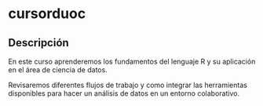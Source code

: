 # cursorduoc

## Descripción
En este curso aprenderemos los fundamentos del lenguaje R y su aplicación en el área de ciencia de datos.

Revisaremos diferentes flujos de trabajo y como integrar las herramientas disponibles para hacer un análisis de datos en un entorno colaborativo.
